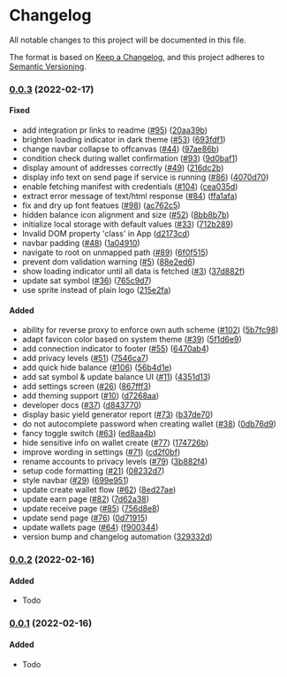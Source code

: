 # Changelog

All notable changes to this project will be documented in this file.

The format is based on [Keep a Changelog](https://keepachangelog.com/en/1.0.0/),
and this project adheres to [Semantic Versioning](https://semver.org/spec/v2.0.0.html).

### [0.0.3](https://github.com/joinmarket-webui/joinmarket-webui/compare/v0.0.2...v0.0.3) (2022-02-17)

#### Fixed

* add integration pr links to readme ([#95](https://github.com/joinmarket-webui/joinmarket-webui/issues/95)) ([20aa39b](https://github.com/joinmarket-webui/joinmarket-webui/commit/20aa39bce28f20e3ad70527b28b04468d6ee1daf))
* brighten loading indicator in dark theme ([#53](https://github.com/joinmarket-webui/joinmarket-webui/issues/53)) ([693fdf1](https://github.com/joinmarket-webui/joinmarket-webui/commit/693fdf123f3c080fa347603d00f8758e787b65e7))
* change navbar collapse to offcanvas ([#44](https://github.com/joinmarket-webui/joinmarket-webui/issues/44)) ([97ae86b](https://github.com/joinmarket-webui/joinmarket-webui/commit/97ae86b7a1f93f161b9ab38a741cdd473c7adf4b))
* condition check during wallet confirmation ([#93](https://github.com/joinmarket-webui/joinmarket-webui/issues/93)) ([9d0baf1](https://github.com/joinmarket-webui/joinmarket-webui/commit/9d0baf1173b1cecc521522d08bc5983bfcfb5200))
* display amount of addresses correctly ([#49](https://github.com/joinmarket-webui/joinmarket-webui/issues/49)) ([216dc2b](https://github.com/joinmarket-webui/joinmarket-webui/commit/216dc2b033daeb57756d8062d02e946cfe4cbd4c))
* display info text on send page if service is running ([#86](https://github.com/joinmarket-webui/joinmarket-webui/issues/86)) ([4070d70](https://github.com/joinmarket-webui/joinmarket-webui/commit/4070d7026c0ba7eac7fca02a3c14c65da510f67b))
* enable fetching manifest with credentials ([#104](https://github.com/joinmarket-webui/joinmarket-webui/issues/104)) ([cea035d](https://github.com/joinmarket-webui/joinmarket-webui/commit/cea035da5c5cde185931cc62da8344f8d07b79c9))
* extract error message of text/html response ([#84](https://github.com/joinmarket-webui/joinmarket-webui/issues/84)) ([ffa1afa](https://github.com/joinmarket-webui/joinmarket-webui/commit/ffa1afa31aa311cb6efe2838316ca6850fe77713))
* fix and dry up font featues ([#98](https://github.com/joinmarket-webui/joinmarket-webui/issues/98)) ([ac762c5](https://github.com/joinmarket-webui/joinmarket-webui/commit/ac762c520486e33fc493b3de59ad8b02f6aa5332))
* hidden balance icon alignment and size ([#52](https://github.com/joinmarket-webui/joinmarket-webui/issues/52)) ([8bb8b7b](https://github.com/joinmarket-webui/joinmarket-webui/commit/8bb8b7b98f6f55855ffed4487cd8a0aba1068e06))
* initialize local storage with default values ([#33](https://github.com/joinmarket-webui/joinmarket-webui/issues/33)) ([712b289](https://github.com/joinmarket-webui/joinmarket-webui/commit/712b289ddce94a385529e1cc3f4dd2416f65cbc4))
* Invalid DOM property 'class' in App ([d2173cd](https://github.com/joinmarket-webui/joinmarket-webui/commit/d2173cdb89793b4da4561e3fd374413158dce7ff))
* navbar padding ([#48](https://github.com/joinmarket-webui/joinmarket-webui/issues/48)) ([1a04910](https://github.com/joinmarket-webui/joinmarket-webui/commit/1a04910f61b0d5b2251065cb754e7f89dae52728))
* navigate to root on unmapped path ([#89](https://github.com/joinmarket-webui/joinmarket-webui/issues/89)) ([6f0f515](https://github.com/joinmarket-webui/joinmarket-webui/commit/6f0f515e87c177c8e5bf71009782497f779eac83))
* prevent dom validation warning ([#5](https://github.com/joinmarket-webui/joinmarket-webui/issues/5)) ([88e2ed6](https://github.com/joinmarket-webui/joinmarket-webui/commit/88e2ed66b766662cc3c79f938396c83d2d2a190c))
* show loading indicator until all data is fetched ([#3](https://github.com/joinmarket-webui/joinmarket-webui/issues/3)) ([37d882f](https://github.com/joinmarket-webui/joinmarket-webui/commit/37d882f9fb61faff2b476f63f92610fefd220473))
* update sat symbol ([#36](https://github.com/joinmarket-webui/joinmarket-webui/issues/36)) ([765c9d7](https://github.com/joinmarket-webui/joinmarket-webui/commit/765c9d7315f96843cefeddbe51b49682f652ea2a))
* use sprite instead of plain logo ([215e2fa](https://github.com/joinmarket-webui/joinmarket-webui/commit/215e2fa9a68ad7bef79a80330a45b903d485f160))

#### Added

* ability for reverse proxy to enforce own auth scheme ([#102](https://github.com/joinmarket-webui/joinmarket-webui/issues/102)) ([5b7fc98](https://github.com/joinmarket-webui/joinmarket-webui/commit/5b7fc982e5241219e5f43fd5cd77f1d9a65abbfe))
* adapt favicon color based on system theme ([#39](https://github.com/joinmarket-webui/joinmarket-webui/issues/39)) ([5f1d6e9](https://github.com/joinmarket-webui/joinmarket-webui/commit/5f1d6e97f8f336f458303b57fddce4f27d0abe0c))
* add connection indicator to footer ([#55](https://github.com/joinmarket-webui/joinmarket-webui/issues/55)) ([6470ab4](https://github.com/joinmarket-webui/joinmarket-webui/commit/6470ab431627c091a40016b9baa2516157ca5ba2))
* add privacy levels ([#51](https://github.com/joinmarket-webui/joinmarket-webui/issues/51)) ([7546ca7](https://github.com/joinmarket-webui/joinmarket-webui/commit/7546ca74d44369c4d8dba6961b4d441bd98edb09))
* add quick hide balance ([#106](https://github.com/joinmarket-webui/joinmarket-webui/issues/106)) ([56b4d1e](https://github.com/joinmarket-webui/joinmarket-webui/commit/56b4d1e64f51dbe243d5b9877800c94caa5f0fa9))
* add sat symbol & update balance UI ([#11](https://github.com/joinmarket-webui/joinmarket-webui/issues/11)) ([4351d13](https://github.com/joinmarket-webui/joinmarket-webui/commit/4351d1380e3a3d7ba872dce1f2281d192ad095ec))
* add settings screen ([#26](https://github.com/joinmarket-webui/joinmarket-webui/issues/26)) ([867fff3](https://github.com/joinmarket-webui/joinmarket-webui/commit/867fff330bac37c4c741ca528e7f9ffa0511d2fd))
* add theming support ([#10](https://github.com/joinmarket-webui/joinmarket-webui/issues/10)) ([d7268aa](https://github.com/joinmarket-webui/joinmarket-webui/commit/d7268aa70c54fa08a094b0e4c1e8eb2c88e00c77))
* developer docs ([#37](https://github.com/joinmarket-webui/joinmarket-webui/issues/37)) ([d843770](https://github.com/joinmarket-webui/joinmarket-webui/commit/d84377071a87c2011b5fe1bc957243f491f66cfd))
* display basic yield generator report ([#73](https://github.com/joinmarket-webui/joinmarket-webui/issues/73)) ([b37de70](https://github.com/joinmarket-webui/joinmarket-webui/commit/b37de7083ecb9575d798a2df2aa69a6d21dba0a0))
* do not autocomplete password when creating wallet ([#38](https://github.com/joinmarket-webui/joinmarket-webui/issues/38)) ([0db76d9](https://github.com/joinmarket-webui/joinmarket-webui/commit/0db76d99ddffb6ba451ff98601660ffa173a0110))
* fancy toggle switch ([#63](https://github.com/joinmarket-webui/joinmarket-webui/issues/63)) ([ed8aa4b](https://github.com/joinmarket-webui/joinmarket-webui/commit/ed8aa4b22b2dcbcbefa34fce6ccc81aaaec9c190))
* hide sensitive info on wallet create ([#77](https://github.com/joinmarket-webui/joinmarket-webui/issues/77)) ([174726b](https://github.com/joinmarket-webui/joinmarket-webui/commit/174726b74fd889980c124b9d56e2c1d1766e8a2f))
* improve wording in settings ([#71](https://github.com/joinmarket-webui/joinmarket-webui/issues/71)) ([cd2f0bf](https://github.com/joinmarket-webui/joinmarket-webui/commit/cd2f0bf98be474d60be0e142a1a7e89d55f37e44))
* rename accounts to privacy levels ([#79](https://github.com/joinmarket-webui/joinmarket-webui/issues/79)) ([3b882f4](https://github.com/joinmarket-webui/joinmarket-webui/commit/3b882f4da8aeb912471eaf4e7bf2431b9b89f308))
* setup code formatting ([#21](https://github.com/joinmarket-webui/joinmarket-webui/issues/21)) ([08232d7](https://github.com/joinmarket-webui/joinmarket-webui/commit/08232d7d365f279e7632016120eab53f57ecff90))
* style navbar ([#29](https://github.com/joinmarket-webui/joinmarket-webui/issues/29)) ([699e951](https://github.com/joinmarket-webui/joinmarket-webui/commit/699e951fda7f7311cd7a49ad97925731e99e5395))
* update create wallet flow ([#62](https://github.com/joinmarket-webui/joinmarket-webui/issues/62)) ([8ed27ae](https://github.com/joinmarket-webui/joinmarket-webui/commit/8ed27ae745f46ffda246006b5f7ba549493aa39b))
* update earn page ([#82](https://github.com/joinmarket-webui/joinmarket-webui/issues/82)) ([7d62a38](https://github.com/joinmarket-webui/joinmarket-webui/commit/7d62a3820a83103a691633c8030bc26312e8310d))
* update receive page ([#85](https://github.com/joinmarket-webui/joinmarket-webui/issues/85)) ([756d8e8](https://github.com/joinmarket-webui/joinmarket-webui/commit/756d8e8a93185933d0a92713f92bf92f7ccdf664))
* update send page ([#76](https://github.com/joinmarket-webui/joinmarket-webui/issues/76)) ([0d71915](https://github.com/joinmarket-webui/joinmarket-webui/commit/0d71915180dafb03ce69c8ba82c3c76fa5b2db46))
* update wallets page ([#64](https://github.com/joinmarket-webui/joinmarket-webui/issues/64)) ([f900344](https://github.com/joinmarket-webui/joinmarket-webui/commit/f90034454920fb77ddb7fedcbe3e92f1bb994322))
* version bump and changelog automation ([329332d](https://github.com/joinmarket-webui/joinmarket-webui/commit/329332d591b4c48efb8ea791afc62d6079b34a8c))

### [0.0.2](https://github.com/joinmarket-webui/joinmarket-webui/compare/v0.0.1...v0.0.2) (2022-02-16)

#### Added

- Todo

### [0.0.1](https://github.com/joinmarket-webui/joinmarket-webui/compare/2b9704d...v0.0.1) (2022-02-16)

#### Added

- Todo
